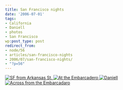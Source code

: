 ```yaml
---
title: San Francisco nights
date: '2006-07-01'
tags:
- California
- Daniell
- photos
- San Francisco
wp:post_type: post
redirect_from:
- node/56
- articles/san-francisco-nights
- 2006/07/san-francisco-nights/
- "?p=56"
---
```


  [ ![SF from Arkansas St.](http://static.flickr.com/57/179321274_995632f8c7.jpg) ](https://www.flickr.com/photos/bensheldon/179321274/ "Photo Sharing") [ ![At the Embarcadero](http://static.flickr.com/54/179322317_4657579745_t.jpg) ](https://www.flickr.com/photos/bensheldon/179322317/ "Photo Sharing") [ ![Daniell](http://static.flickr.com/65/179321572_dc1ed53f1f_t.jpg) ](https://www.flickr.com/photos/bensheldon/179321572/ "Photo Sharing") [ ![Across from the Embarcadaro](http://static.flickr.com/71/179321839_77323dd7db_t.jpg) ](https://www.flickr.com/photos/bensheldon/179321839/ "Photo Sharing")
